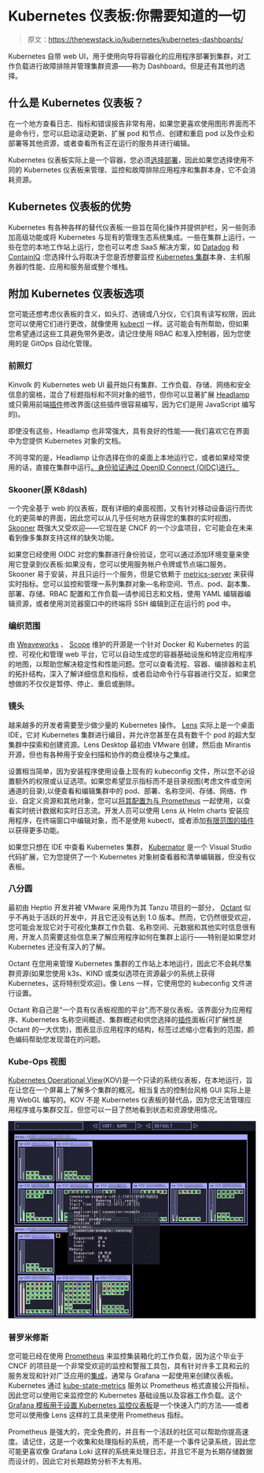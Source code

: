 # Kubernetes 仪表板:你需要知道的一切

> 原文：<https://thenewstack.io/kubernetes/kubernetes-dashboards/>

Kubernetes 自带 web UI，用于使用向导将容器化的应用程序部署到集群，对工作负载进行故障排除并管理集群资源——称为 Dashboard。但是还有其他的选择。

## 什么是 Kubernetes 仪表板？

在一个地方查看日志、指标和错误报告非常有用，如果您更喜欢使用图形界面而不是命令行，您可以启动滚动更新、扩展 pod 和节点、创建和重启 pod 以及作业和部署等其他资源，或者查看所有正在运行的服务并进行编辑。

Kubernetes 仪表板实际上是一个容器，您必须[选择部署](https://kubernetes.io/docs/tasks/access-application-cluster/web-ui-dashboard/)，因此如果您选择使用不同的 Kubernetes 仪表板来管理、监控和故障排除应用程序和集群本身，它不会消耗资源。

## Kubernetes 仪表板的优势

Kubernetes 有各种各样的替代仪表板:一些旨在简化操作并提供护栏，另一些则添加高级功能或将 Kubernetes 与现有的管理生态系统集成。一些在集群上运行，一些在您的本地工作站上运行，您也可以考虑 SaaS 解决方案，如 [Datadog](https://www.datadoghq.com/solutions/kubernetes/) 和 [ContainIQ](https://prometheus.io/community/) :您选择什么将取决于您是否想要监控 [Kubernetes 集群](https://thenewstack.io/best-practices-for-securely-setting-up-a-kubernetes-cluster/)本身、主机服务器的性能、应用和服务层或整个堆栈。

## 附加 Kubernetes 仪表板选项

您可能还想考虑仪表板的含义，如头灯、透镜或八分仪，它们具有读写权限，因此您可以使用它们进行更改，就像使用 [kubectl](https://thenewstack.io/kubecost-monitor-kubernetes-costs-with-kubectl/) 一样。这可能会有所帮助，但如果您希望通过这些工具避免带外更改，请记住使用 RBAC 和准入控制器，因为您使用的是 GitOps 自动化管理。

### **前照灯**

Kinvolk 的 Kubernetes web UI 最开始只有集群、工作负载、存储、网络和安全信息的窗格，混合了标题指标和不同对象的细节，但你可以显著扩展 [Headlamp](https://headlamp.dev/) 或只需用前端[插件](https://kinvolk.github.io/headlamp/docs/latest/development/plugins/building/)修改界面(这些插件很容易编写，因为它们是用 JavaScript 编写的)。

即使没有这些，Headlamp 也非常强大，具有良好的性能——我们喜欢它在界面中为您提供 Kubernetes 对象的文档。

不同寻常的是，Headlamp 让你选择在你的桌面上本地运行它，或者如果经常使用的话，直接在集群中运行[。身份验证通过 OpenID Connect (OIDC)进行。](https://kinvolk.io/docs/headlamp/latest/installation/in-cluster/)

### **Skooner(原 K8dash)**

一个完全基于 web 的仪表板，既有详细的桌面视图，又有针对移动设备运行而优化的更简单的界面，因此您可以从几乎任何地方获得您的集群的实时视图， [Skooner](https://github.com/skooner-k8s/skooner) 既强大又受欢迎——它现在是 CNCF 的一个沙盒项目，它可能会在未来看到像多集群支持这样的缺失功能。

如果您已经使用 OIDC 对您的集群进行身份验证，您可以通过添加环境变量来使用它登录到仪表板:如果没有，您可以使用服务帐户令牌或节点端口服务。Skooner 易于安装，并且只运行一个服务，但是它依赖于 [metrics-server](https://github.com/kubernetes-incubator/metrics-server) 来获得实时指标。您可以监控和管理一系列集群对象—名称空间、节点、pod、副本集、部署、存储、RBAC 配置和工作负载—请参阅日志和文档，使用 YAML 编辑器编辑资源，或者使用浏览器窗口中的终端将 SSH 编辑到正在运行的 pod 中。

### **编织范围**

由 [Weaveworks](https://www.weave.works/oss/scope/) 、 [Scope](https://github.com/weaveworks/scope) 维护的开源是一个针对 Docker 和 Kubernetes 的监控、可视化和管理 web 平台，它可以自动生成您的容器基础设施和特定应用程序的地图，以帮助您解决稳定性和性能问题。您可以查看流程、容器、编排器和主机的拓扑结构，深入了解详细信息和指标，或者启动命令行与容器进行交互，如果您想做的不仅仅是暂停、停止、重启或删除。

### **镜头**

越来越多的开发者需要至少做少量的 Kubernetes 操作。 [Lens](https://k8slens.dev/) 实际上是一个桌面 IDE，它对 Kubernetes 集群进行编目，并允许您甚至在具有数千个 pod 的超大型集群中探索和创建资源。Lens Desktop 最初由 VMware 创建，然后由 Mirantis 开源，但也有各种用于安全扫描和协作的商业模块与之集成。

设置相当简单，因为安装程序使用设备上现有的 kubeconfig 文件，所以您不必设置额外的权限或认证选项。如果您希望显示指标而不是目录视图(考虑文件或空闲通道的目录),以便查看和编辑集群中的 pod、部署、名称空间、存储、网络、作业、自定义资源和其他对象，您可以[将其配置为与 Prometheus](https://docs.k8slens.dev/main/catalog/settings/#prometheus) 一起使用，以查看实时统计数据和实时日志流。开发人员可以使用 Lens 从 Helm charts 安装应用程序，在终端窗口中编辑对象，而不是使用 kubectl，或者添加[有限范围的插件](https://github.com/lensapp/lens-extensions)以获得更多功能。

如果您只想在 IDE 中查看 Kubernetes 集群， [Kubernator](https://marketplace.visualstudio.com/items?itemName=smpio.kubernator-vscode) 是一个 Visual Studio 代码扩展，它为您提供了一个 Kubernetes 对象树查看器和清单编辑器，但没有仪表板。

### **八分圆**

最初由 Heptio 开发并被 VMware 采用作为其 Tanzu 项目的一部分， [Octant](https://github.com/vmware-tanzu/octant) 似乎不再处于活跃的开发中，并且它还没有达到 1.0 版本。然而，它仍然很受欢迎，您可能会发现它对于可视化集群工作负载、名称空间、元数据和其他实时信息很有用，开发人员需要这些信息来了解应用程序如何在集群上运行——特别是如果您对 Kubernetes 还没有深入的了解。

Octant 在您用来管理 Kubernetes 集群的工作站上本地运行，因此它不会耗尽集群资源(如果您使用 k3s、KIND 或类似选项在资源最少的系统上获得 Kubernetes，这将特别受欢迎)。像 Lens 一样，它使用您的 kubeconfig 文件进行设置。

Octant 称自己是“一个具有仪表板视图的平台”,而不是仪表板。该界面分为应用程序、Kubernetes 名称空间概述、集群概述和供您选择的[插件](https://github.com/topics/octant-plugin)面板(可扩展性是 Octant 的一大优势)，图表显示应用程序的结构，标签过滤缩小您看到的范围，颜色编码帮助您发现潜在的问题。

### **Kube-Ops 视图**

[Kubernetes Operational View](https://codeberg.org/hjacobs/kube-ops-view)(KOV)是一个只读的系统仪表板，在本地运行，旨在让您在一个屏幕上了解多个集群的概况。相当复古的控制台风格 GUI 实际上是用 WebGL 编写的。KOV 不是 Kubernetes 仪表板的替代品，因为您无法管理应用程序或与集群交互，但您可以一目了然地看到状态和资源使用情况。

![](img/745b55bfa72f379725d6ba154bc14b87.png)

### **普罗米修斯**

您可能已经在使用 [Prometheus](https://prometheus.io/) 来监控集装箱化的工作负载，因为这个毕业于 CNCF 的项目是一个非常受欢迎的监控和警报工具包，具有针对许多工具和云的服务发现和针对广泛应用的[集成](https://prometheus.io/docs/instrumenting/exporters/)，通常与 Grafana 一起使用来创建仪表板。Kubernetes 通过 [kube-state-metrics](https://github.com/kubernetes/kube-state-metrics) 服务以 Prometheus 格式直接公开指标，因此您可以使用它来监控您的 Kubernetes 基础设施以及容器工作负载。这个 [Grafana 模板用于设置 Kubernetes 监控仪表板](https://grafana.com/grafana/dashboards/6417-kubernetes-cluster-prometheus/)是一个快速入门的方法——或者您可以使用像 Lens 这样的工具来使用 Prometheus 指标。

Prometheus 是强大的，完全免费的，并且有一个活跃的社区可以帮助你提高速度。请记住，这是一个收集和处理指标的系统，而不是一个事件记录系统，因此您可能更喜欢像 Grafana Loki 这样的系统来处理日志，并且它不是为长期存储数据而设计的，因此它对长期趋势分析不太有用。

<svg xmlns:xlink="http://www.w3.org/1999/xlink" viewBox="0 0 68 31" version="1.1"><title>Group</title> <desc>Created with Sketch.</desc></svg>